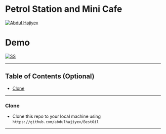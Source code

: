 # Petrol Station and Mini Cafe

<a href="https://www.instagram.com/abdulhajiyev"><img src="https://imgur.com/v9KTmOd.png" title="Abdul Hajiyev" alt="Abdul Hajiyev"></a>


# Demo

[![SS](https://imgur.com/hWTUbHn.png)]()


---

## Table of Contents (Optional)
- [Clone](#clone)
---
### Clone
- Clone this repo to your local machine using `https://github.com/abdulhajiyev/BestOil`
---
